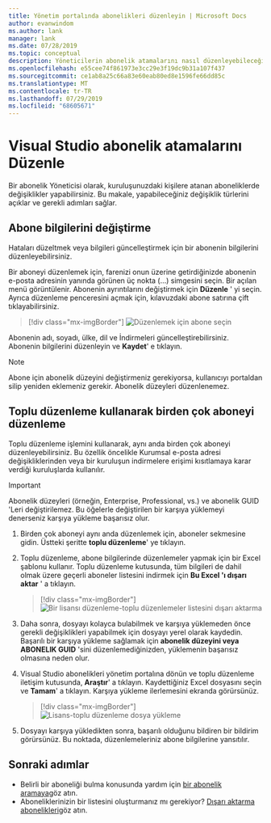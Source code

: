 ```yaml
---
title: Yönetim portalında abonelikleri düzenleyin | Microsoft Docs
author: evanwindom
ms.author: lank
manager: lank
ms.date: 07/28/2019
ms.topic: conceptual
description: Yöneticilerin abonelik atamalarını nasıl düzenleyebileceğinizi öğrenin.
ms.openlocfilehash: e55cee74f861973e3cc29e3f19dc9b31a107f437
ms.sourcegitcommit: ce1ab8a25c66a83e60eab80ed8e1596fe66dd85c
ms.translationtype: MT
ms.contentlocale: tr-TR
ms.lasthandoff: 07/29/2019
ms.locfileid: "68605671"
---
```

# <a name="edit-visual-studio-subscription-assignments"></a>Visual Studio abonelik atamalarını Düzenle
Bir abonelik Yöneticisi olarak, kuruluşunuzdaki kişilere atanan aboneliklerde değişiklikler yapabilirsiniz.  Bu makale, yapabileceğiniz değişiklik türlerini açıklar ve gerekli adımları sağlar.

## <a name="change-subscriber-information"></a>Abone bilgilerini değiştirme
Hataları düzeltmek veya bilgileri güncelleştirmek için bir abonenin bilgilerini düzenleyebilirsiniz.

Bir aboneyi düzenlemek için, farenizi onun üzerine getirdiğinizde abonenin e-posta adresinin yanında görünen üç nokta (...) simgesini seçin. Bir açılan menü görüntülenir.  Abonenin ayrıntılarını değiştirmek için **Düzenle** ' yi seçin. Ayrıca düzenleme penceresini açmak için, kılavuzdaki abone satırına çift tıklayabilirsiniz.
> [!div class="mx-imgBorder"]
> ![Düzenlemek için abone seçin](_img/edit-license/select-subscriber.png)

Abonenin adı, soyadı, ülke, dil ve İndirmeleri güncelleştirebilirsiniz. Abonenin bilgilerini düzenleyin ve **Kaydet**' e tıklayın.

   > [!NOTE]
   > Abone için abonelik düzeyini değiştirmeniz gerekiyorsa, kullanıcıyı portaldan silip yeniden eklemeniz gerekir. Abonelik düzeyleri düzenlenemez.

## <a name="edit-multiple-subscribers-using-bulk-edit"></a>Toplu düzenleme kullanarak birden çok aboneyi düzenleme
Toplu düzenleme işlemini kullanarak, aynı anda birden çok aboneyi düzenleyebilirsiniz. Bu özellik öncelikle Kurumsal e-posta adresi değişikliklerinden veya bir kuruluşun indirmelere erişimi kısıtlamaya karar verdiği kuruluşlarda kullanılır.

   > [!IMPORTANT]
   > Abonelik düzeyleri (örneğin, Enterprise, Professional, vs.) ve abonelik GUID 'Leri değiştirilemez.  Bu öğelerle değiştirilen bir karşıya yüklemeyi denerseniz karşıya yükleme başarısız olur.

1. Birden çok aboneyi aynı anda düzenlemek için, aboneler sekmesine gidin. Üstteki şeritte **toplu düzenleme**' ye tıklayın.

2. Toplu düzenleme, abone bilgilerinde düzenlemeler yapmak için bir Excel şablonu kullanır. Toplu düzenleme kutusunda, tüm bilgileri de dahil olmak üzere geçerli aboneler listesini indirmek için **Bu Excel 'ı dışarı aktar** ' a tıklayın.
   > [!div class="mx-imgBorder"]
   > ![Bir lisansı düzenleme-toplu düzenlemeler listesini dışarı aktarma](_img/edit-license/edit-license-bulk-edit-export.png)

3. Daha sonra, dosyayı kolayca bulabilmek ve karşıya yüklemeden önce gerekli değişiklikleri yapabilmek için dosyayı yerel olarak kaydedin. Başarılı bir karşıya yükleme sağlamak için **abonelik düzeyini veya ABONELIK GUID** 'sini düzenlemediğinizden, yüklemenin başarısız olmasına neden olur.

4. Visual Studio abonelikleri yönetim portalına dönün ve toplu düzenleme iletişim kutusunda, **Araştır**' a tıklayın. Kaydettiğiniz Excel dosyasını seçin ve **Tamam**' a tıklayın. Karşıya yükleme ilerlemesini ekranda görürsünüz.
   > [!div class="mx-imgBorder"]
   > ![Lisans-toplu düzenleme dosya yükleme](_img/edit-license/edit-license-bulk-file-upload1.png)

5. Dosyayı karşıya yükledikten sonra, başarılı olduğunu bildiren bir bildirim görürsünüz. Bu noktada, düzenlemeleriniz abone bilgilerine yansıtılır.

## <a name="next-steps"></a>Sonraki adımlar
- Belirli bir aboneliği bulma konusunda yardım için [bir abonelik aramaya](search-license.md)göz atın.
- Aboneliklerinizin bir listesini oluşturmanız mı gerekiyor?  [Dışarı aktarma abonelikleri](exporting-subscriptions.md)göz atın.